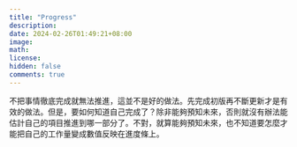 ```yaml
---
title: "Progress"
description: 
date: 2024-02-26T01:49:21+08:00
image: 
math: 
license: 
hidden: false
comments: true
---
```

不把事情徹底完成就無法推進，這並不是好的做法。先完成初版再不斷更新才是有效的做法。但是，要如何知道自己完成了？除非能夠預知未來，否則就沒有辦法能估計自己的項目推進到哪一部分了。不對，就算能夠預知未來，也不知道要怎麼才能把自己的工作量變成數值反映在進度條上。
